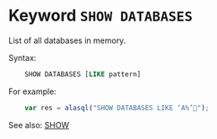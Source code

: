 # Keyword `SHOW DATABASES`

List of all databases in memory.

Syntax:
```sql
    SHOW DATABASES [LIKE pattern]
```

For example:
```js
    var res = alasql("SHOW DATABASES LIKE ‘A%’");
```

See also: [SHOW](Show)